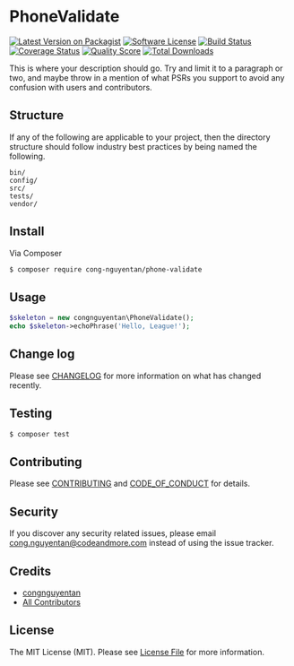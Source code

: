 # PhoneValidate

[![Latest Version on Packagist][ico-version]][link-packagist]
[![Software License][ico-license]](LICENSE.md)
[![Build Status][ico-travis]][link-travis]
[![Coverage Status][ico-scrutinizer]][link-scrutinizer]
[![Quality Score][ico-code-quality]][link-code-quality]
[![Total Downloads][ico-downloads]][link-downloads]

This is where your description should go. Try and limit it to a paragraph or two, and maybe throw in a mention of what
PSRs you support to avoid any confusion with users and contributors.

## Structure

If any of the following are applicable to your project, then the directory structure should follow industry best practices by being named the following.

```
bin/        
config/
src/
tests/
vendor/
```


## Install

Via Composer

``` bash
$ composer require cong-nguyentan/phone-validate
```

## Usage

``` php
$skeleton = new congnguyentan\PhoneValidate();
echo $skeleton->echoPhrase('Hello, League!');
```

## Change log

Please see [CHANGELOG](CHANGELOG.md) for more information on what has changed recently.

## Testing

``` bash
$ composer test
```

## Contributing

Please see [CONTRIBUTING](CONTRIBUTING.md) and [CODE_OF_CONDUCT](CODE_OF_CONDUCT.md) for details.

## Security

If you discover any security related issues, please email cong.nguyentan@codeandmore.com instead of using the issue tracker.

## Credits

- [congnguyentan][link-author]
- [All Contributors][link-contributors]

## License

The MIT License (MIT). Please see [License File](LICENSE.md) for more information.

[ico-version]: https://img.shields.io/packagist/v/cong-nguyentan/phone-validate.svg?style=flat-square
[ico-license]: https://img.shields.io/badge/license-MIT-brightgreen.svg?style=flat-square
[ico-travis]: https://img.shields.io/travis/cong-nguyentan/phone-validate/master.svg?style=flat-square
[ico-scrutinizer]: https://img.shields.io/scrutinizer/coverage/g/cong-nguyentan/phone-validate.svg?style=flat-square
[ico-code-quality]: https://img.shields.io/scrutinizer/g/cong-nguyentan/phone-validate.svg?style=flat-square
[ico-downloads]: https://img.shields.io/packagist/dt/cong-nguyentan/phone-validate.svg?style=flat-square

[link-packagist]: https://packagist.org/packages/cong-nguyentan/phone-validate
[link-travis]: https://travis-ci.org/cong-nguyentan/phone-validate
[link-scrutinizer]: https://scrutinizer-ci.com/g/cong-nguyentan/phone-validate/code-structure
[link-code-quality]: https://scrutinizer-ci.com/g/cong-nguyentan/phone-validate
[link-downloads]: https://packagist.org/packages/cong-nguyentan/phone-validate
[link-author]: https://github.com/cong-nguyentan
[link-contributors]: ../../contributors
